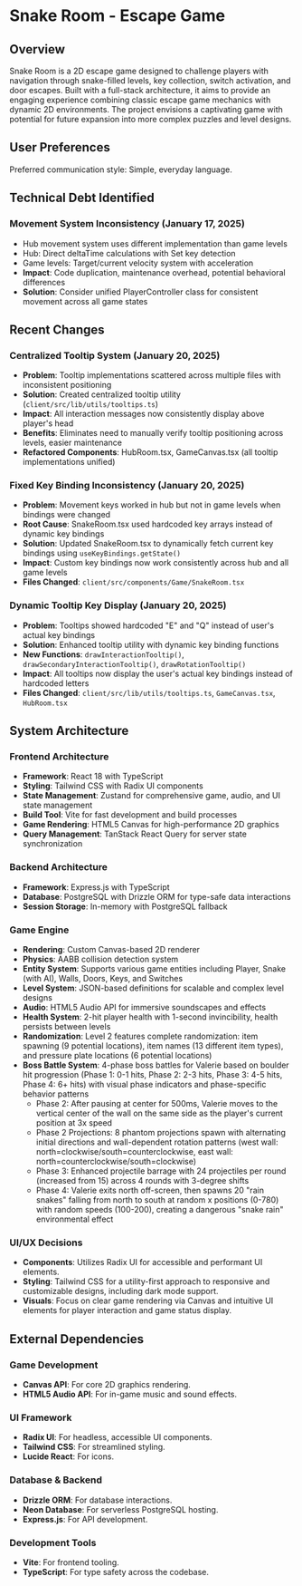 # Snake Room - Escape Game

## Overview

Snake Room is a 2D escape game designed to challenge players with navigation through snake-filled levels, key collection, switch activation, and door escapes. Built with a full-stack architecture, it aims to provide an engaging experience combining classic escape game mechanics with dynamic 2D environments. The project envisions a captivating game with potential for future expansion into more complex puzzles and level designs.

## User Preferences

Preferred communication style: Simple, everyday language.

## Technical Debt Identified

### Movement System Inconsistency (January 17, 2025)
- Hub movement system uses different implementation than game levels
- Hub: Direct deltaTime calculations with Set<string> key detection
- Game levels: Target/current velocity system with acceleration
- **Impact**: Code duplication, maintenance overhead, potential behavioral differences
- **Solution**: Consider unified PlayerController class for consistent movement across all game states

## Recent Changes

### Centralized Tooltip System (January 20, 2025)
- **Problem**: Tooltip implementations scattered across multiple files with inconsistent positioning
- **Solution**: Created centralized tooltip utility (`client/src/lib/utils/tooltips.ts`)
- **Impact**: All interaction messages now consistently display above player's head
- **Benefits**: Eliminates need to manually verify tooltip positioning across levels, easier maintenance
- **Refactored Components**: HubRoom.tsx, GameCanvas.tsx (all tooltip implementations unified)

### Fixed Key Binding Inconsistency (January 20, 2025)
- **Problem**: Movement keys worked in hub but not in game levels when bindings were changed
- **Root Cause**: SnakeRoom.tsx used hardcoded key arrays instead of dynamic key bindings
- **Solution**: Updated SnakeRoom.tsx to dynamically fetch current key bindings using `useKeyBindings.getState()`
- **Impact**: Custom key bindings now work consistently across hub and all game levels
- **Files Changed**: `client/src/components/Game/SnakeRoom.tsx`

### Dynamic Tooltip Key Display (January 20, 2025)
- **Problem**: Tooltips showed hardcoded "E" and "Q" instead of user's actual key bindings
- **Solution**: Enhanced tooltip utility with dynamic key binding functions
- **New Functions**: `drawInteractionTooltip()`, `drawSecondaryInteractionTooltip()`, `drawRotationTooltip()`
- **Impact**: All tooltips now display the user's actual key bindings instead of hardcoded letters
- **Files Changed**: `client/src/lib/utils/tooltips.ts`, `GameCanvas.tsx`, `HubRoom.tsx`

## System Architecture

### Frontend Architecture
- **Framework**: React 18 with TypeScript
- **Styling**: Tailwind CSS with Radix UI components
- **State Management**: Zustand for comprehensive game, audio, and UI state management
- **Build Tool**: Vite for fast development and build processes
- **Game Rendering**: HTML5 Canvas for high-performance 2D graphics
- **Query Management**: TanStack React Query for server state synchronization

### Backend Architecture
- **Framework**: Express.js with TypeScript
- **Database**: PostgreSQL with Drizzle ORM for type-safe data interactions
- **Session Storage**: In-memory with PostgreSQL fallback

### Game Engine
- **Rendering**: Custom Canvas-based 2D renderer
- **Physics**: AABB collision detection system
- **Entity System**: Supports various game entities including Player, Snake (with AI), Walls, Doors, Keys, and Switches
- **Level System**: JSON-based definitions for scalable and complex level designs
- **Audio**: HTML5 Audio API for immersive soundscapes and effects
- **Health System**: 2-hit player health with 1-second invincibility, health persists between levels
- **Randomization**: Level 2 features complete randomization: item spawning (9 potential locations), item names (13 different item types), and pressure plate locations (6 potential locations)
- **Boss Battle System**: 4-phase boss battles for Valerie based on boulder hit progression (Phase 1: 0-1 hits, Phase 2: 2-3 hits, Phase 3: 4-5 hits, Phase 4: 6+ hits) with visual phase indicators and phase-specific behavior patterns
  - Phase 2: After pausing at center for 500ms, Valerie moves to the vertical center of the wall on the same side as the player's current position at 3x speed
  - Phase 2 Projections: 8 phantom projections spawn with alternating initial directions and wall-dependent rotation patterns (west wall: north=clockwise/south=counterclockwise, east wall: north=counterclockwise/south=clockwise)
  - Phase 3: Enhanced projectile barrage with 24 projectiles per round (increased from 15) across 4 rounds with 3-degree shifts
  - Phase 4: Valerie exits north off-screen, then spawns 20 "rain snakes" falling from north to south at random x positions (0-780) with random speeds (100-200), creating a dangerous "snake rain" environmental effect

### UI/UX Decisions
- **Components**: Utilizes Radix UI for accessible and performant UI elements.
- **Styling**: Tailwind CSS for a utility-first approach to responsive and customizable designs, including dark mode support.
- **Visuals**: Focus on clear game rendering via Canvas and intuitive UI elements for player interaction and game status display.

## External Dependencies

### Game Development
- **Canvas API**: For core 2D graphics rendering.
- **HTML5 Audio API**: For in-game music and sound effects.

### UI Framework
- **Radix UI**: For headless, accessible UI components.
- **Tailwind CSS**: For streamlined styling.
- **Lucide React**: For icons.

### Database & Backend
- **Drizzle ORM**: For database interactions.
- **Neon Database**: For serverless PostgreSQL hosting.
- **Express.js**: For API development.

### Development Tools
- **Vite**: For frontend tooling.
- **TypeScript**: For type safety across the codebase.